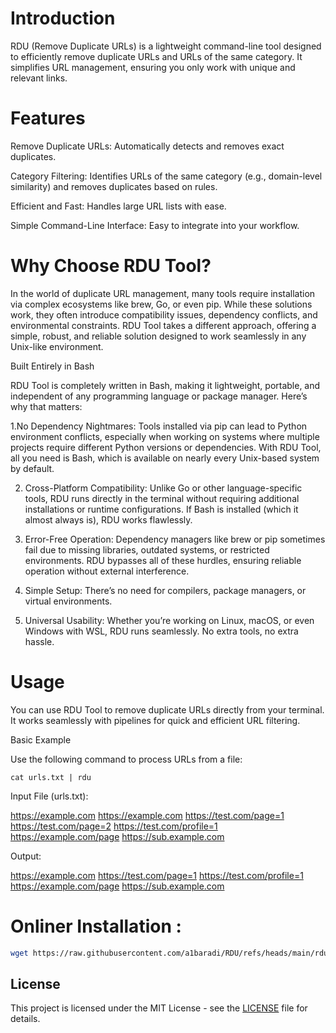# Introduction
RDU (Remove Duplicate URLs) is a lightweight command-line tool designed to efficiently remove duplicate URLs and URLs of the same category. It simplifies URL management, ensuring you only work with unique and relevant links.

# Features

Remove Duplicate URLs: Automatically detects and removes exact duplicates.

Category Filtering: Identifies URLs of the same category (e.g., domain-level similarity) and removes duplicates based on rules.

Efficient and Fast: Handles large URL lists with ease.

Simple Command-Line Interface: Easy to integrate into your workflow.

# Why Choose RDU Tool?

In the world of duplicate URL management, many tools require installation via complex ecosystems like brew, Go, or even pip. While these solutions work, they often introduce compatibility issues, dependency conflicts, and environmental constraints. RDU Tool takes a different approach, offering a simple, robust, and reliable solution designed to work seamlessly in any Unix-like environment.

Built Entirely in Bash

RDU Tool is completely written in Bash, making it lightweight, portable, and independent of any programming language or package manager. Here’s why that matters:

1.No Dependency Nightmares:
Tools installed via pip can lead to Python environment conflicts, especially when working on systems where multiple projects require different Python versions or dependencies. With RDU Tool, all you need is Bash, which is available on nearly every Unix-based system by default.

2. Cross-Platform Compatibility:
Unlike Go or other language-specific tools, RDU runs directly in the terminal without requiring additional installations or runtime configurations. If Bash is installed (which it almost always is), RDU works flawlessly.

3. Error-Free Operation:
Dependency managers like brew or pip sometimes fail due to missing libraries, outdated systems, or restricted environments. RDU bypasses all of these hurdles, ensuring reliable operation without external interference.

4. Simple Setup:
There’s no need for compilers, package managers, or virtual environments.

5. Universal Usability:
Whether you’re working on Linux, macOS, or even Windows with WSL, RDU runs seamlessly. No extra tools, no extra hassle.

# Usage

You can use RDU Tool to remove duplicate URLs directly from your terminal. It works seamlessly with pipelines for quick and efficient URL filtering.

Basic Example

Use the following command to process URLs from a file:

```
cat urls.txt | rdu
```

Input File (urls.txt):

https://example.com
https://example.com
https://test.com/page=1
https://test.com/page=2
https://test.com/profile=1
https://example.com/page
https://sub.example.com

Output:

https://example.com
https://test.com/page=1
https://test.com/profile=1
https://example.com/page
https://sub.example.com

# Onliner Installation : 

```bash
wget https://raw.githubusercontent.com/a1baradi/RDU/refs/heads/main/rdu;chmod +x rdu;mv rdu /usr/bin
```
## License  

This project is licensed under the MIT License - see the [LICENSE](LICENSE) file for details.


